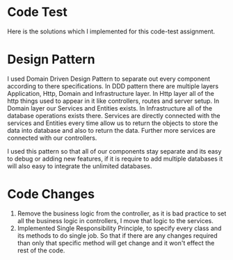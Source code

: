 # Code Test
Here is the solutions which I implemented for this code-test assignment.

# Design Pattern
I used Domain Driven Design Pattern to separate out every component according to there specifications. In DDD pattern there are multiple layers Application, Http, Domain and Infrastructure layer. In Http layer all of the http things used to appear in it like controllers, routes and server setup. In Domain layer our Services and Entities exists. In Infrastructure all of the database operations exists there. Services are directly connected with the services and Entities every time allow us to return the objects to store the data into database and also to return the data. Further more services are connected with our controllers. 

I used this pattern so that all of our components stay separate and its easy to debug or adding new features, if it is require to add multiple databases it will also easy to integrate the unlimited databases.

# Code Changes

1. Remove the business logic from the controller, as it is bad practice to set all the business logic in controllers, I move that logic to the services.
2. Implemented Single Responsibility Principle, to specify every class and its methods to do single job. So that if there are any changes required than only that specific method will get change and it won't effect the rest of the code.
 